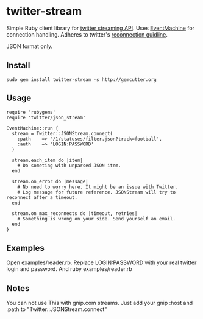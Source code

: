 # twitter-stream

Simple Ruby client library for [twitter streaming API](http://apiwiki.twitter.com/Streaming-API-Documentation).
Uses [EventMachine](http://rubyeventmachine.com/) for connection handling. Adheres to twitter's [reconnection guidline](http://apiwiki.twitter.com/Streaming-API-Documentation#Connecting).

JSON format only.

## Install

    sudo gem install twitter-stream -s http://gemcutter.org

## Usage

    require 'rubygems'
    require 'twitter/json_stream'

    EventMachine::run {
      stream = Twitter::JSONStream.connect(
        :path    => '/1/statuses/filter.json?track=football',
        :auth    => 'LOGIN:PASSWORD'
      )

      stream.each_item do |item|
        # Do someting with unparsed JSON item.
      end

      stream.on_error do |message|
        # No need to worry here. It might be an issue with Twitter.
        # Log message for future reference. JSONStream will try to reconnect after a timeout.
      end

      stream.on_max_reconnects do |timeout, retries|
        # Something is wrong on your side. Send yourself an email.
      end
    }


## Examples

Open examples/reader.rb. Replace LOGIN:PASSWORD with your real twitter login and password. And
    ruby examples/reader.rb

## Notes
You can not use This with gnip.com streams. Just add your gnip :host and :path to "Twitter::JSONStream.connect"
